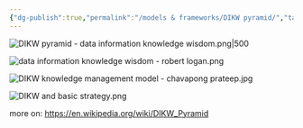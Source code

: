 ```yaml
---
{"dg-publish":true,"permalink":"/models & frameworks/DIKW pyramid/","tags":["framework"],"created":"2023-12-19T12:22:40.833-03:00","updated":"2024-03-26T15:54:41.052-03:00"}
---
```


![DIKW pyramid - data information knowledge wisdom.png|500](/img/user/images/models%20&%20frameworks/DIKW%20pyramid%20-%20data%20information%20knowledge%20wisdom.png)

![data information knowledge wisdom - robert logan.png](/img/user/images/models%20&%20frameworks/data%20information%20knowledge%20wisdom%20-%20robert%20logan.png)


![DIKW knowledge management model - chavapong prateep.jpg](/img/user/images/models%20&%20frameworks/DIKW%20knowledge%20management%20model%20-%20chavapong%20prateep.jpg)

![DIKW and basic strategy.png](/img/user/images/models%20&%20frameworks/DIKW%20and%20basic%20strategy.png)

more on: https://en.wikipedia.org/wiki/DIKW_Pyramid